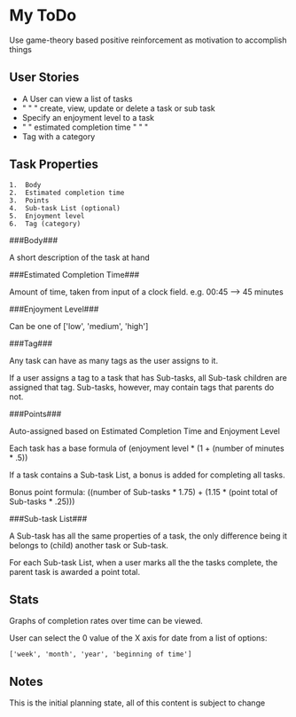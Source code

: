 My ToDo
====

Use game-theory based positive reinforcement as motivation to accomplish things

User Stories
----

* A User can view a list of tasks
* " "    "   create, view, update or delete a task or sub task
* Specify an enjoyment level to a task
* "       "  estimated completion time " " "
* Tag with a category

Task Properties
----

    1.  Body
    2.  Estimated completion time
    3.  Points
    4.  Sub-task List (optional)
    5.  Enjoyment level
    6.  Tag (category)

###Body###

A short description of the task at hand

###Estimated Completion Time###

Amount of time, taken from input of a clock field. e.g. 00:45 --> 45 minutes

###Enjoyment Level###

Can be one of ['low', 'medium', 'high']

###Tag###

Any task can have as many tags as the user assigns to it.

If a user assigns a tag to a task that has Sub-tasks, all Sub-task children are
assigned that tag.  Sub-tasks, however, may contain tags that parents do not.

###Points###

Auto-assigned based on Estimated Completion Time and Enjoyment Level

Each task has a base formula of (enjoyment level * (1 + (number of minutes * .5))

If a task contains a Sub-task List, a bonus is added for completing all tasks.

Bonus point formula: ((number of Sub-tasks * 1.75) + (1.15 * (point total of Sub-tasks * .25)))

###Sub-task List###

A Sub-task has all the same properties of a task, the only difference being
it belongs to (child) another task or Sub-task.

For each Sub-task List, when a user marks all the the tasks complete, the parent
task is awarded a point total.

Stats
----

Graphs of completion rates over time can be viewed.

User can select the 0 value of the X axis for date from a list of options:

    ['week', 'month', 'year', 'beginning of time']

Notes
----

This is the initial planning state, all of this content is subject to change
